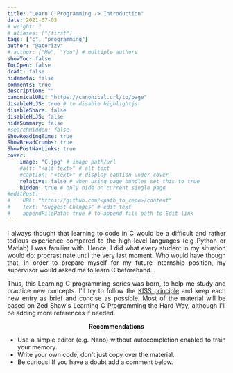 ```yaml
---
title: "Learn C Programming -> Introduction"
date: 2021-07-03
# weight: 1
# aliases: ["/first"]
tags: ["c", "programming"]
author: "@atorizv"
# author: ["Me", "You"] # multiple authors
showToc: false
TocOpen: false
draft: false
hidemeta: false
comments: true
description: ""
canonicalURL: "https://canonical.url/to/page"
disableHLJS: true # to disable highlightjs
disableShare: false
disableHLJS: false
hideSummary: false
#searchHidden: false
ShowReadingTime: true
ShowBreadCrumbs: true
ShowPostNavLinks: true
cover:
    image: "C.jpg" # image path/url
    #alt: "<alt text>" # alt text
    #caption: "<text>" # display caption under cover
    relative: false # when using page bundles set this to true
    hidden: true # only hide on current single page
#editPost:
#    URL: "https://github.com/<path_to_repo>/content"
#    Text: "Suggest Changes" # edit text
#    appendFilePath: true # to append file path to Edit link
---
```

<div style="text-align: justify"> 

I always thought that learning to code in C would be a difficult and rather tedious experience compared to the high-level languages (e.g Python or Matlab) I was familiar with. Hence, I did what every student in my situation would do: procrastinate until the very last moment. Who would have though that, in order to prepare myself for my future internship position, my supervisor would asked me to learn C beforehand...

Thus, this Learning C programming series was born, to help me study and practice new concepts. I'll try to follow the [KISS principle](https://en.wikipedia.org/wiki/KISS_principle) and keep each new entry as brief and concise as possible. Most of the material will be based on Zed Shaw's Learning C Programming the Hard Way, although I'll be adding more references if needed.

<p style="text-align:center"><b>
Recommendations
</b></p>

* Use a simple editor (e.g. Nano) without autocompletion enabled to train your memory.
* Write your own code, don't just copy over the material.
* Be curious! If you have a doubt add a comment below.

</div>